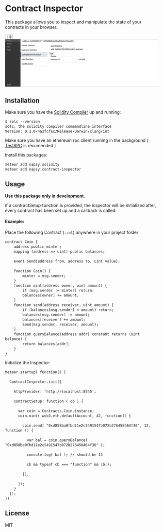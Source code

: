 # Contract Inspector
This package allows you to inspect and manipulate the state of your contracts in your browser.

![](img.png)

## Installation
Make sure you have the [Solidity Compiler](https://github.com/ethereum/cpp-ethereum) up and running:
```
$ solc --version
solc, the solidity compiler commandline interface
Version: 0.1.0-4a1fcfac/Release-Darwin/clang/int
```

Make sure you have an ethereum rpc client running in the background ( [TestRPC](https://github.com/ConsenSys/eth-testrpc) is recomended )

Install this packages: 
```
meteor add napsy:solidity
meteor add napsy:contract-inspector
```

## Usage
**Use this package only in development.**
[]()

if a contractSetup function is provided, the inspector will be initialized after,
every contract has been set up and a callback is called:

#### Example:
Place the following Contract (`.sol`) anywhere in your project folder:
```
contract Coin {
    address public minter;
    mapping (address => uint) public balances;

    event Send(address from, address to, uint value);

    function Coin() {
        minter = msg.sender;
    }
    function mint(address owner, uint amount) {
        if (msg.sender != minter) return;
        balances[owner] += amount;
    }
    function send(address receiver, uint amount) {
        if (balances[msg.sender] < amount) return;
        balances[msg.sender] -= amount;
        balances[receiver] += amount;
        Send(msg.sender, receiver, amount);
    }
    function queryBalance(address addr) constant returns (uint balance) {
        return balances[addr];
    }
}
```

Initialize the Inspector:

```
Meteor.startup( function() {
  
  ContractInspector.init({
    
    httpProvider: 'http://localhost:8545',
    
    contractSetup: function ( cb ) {
      
      var coin = Contracts.Coin.instance;
      coin.mint( web3.eth.defaultAccount, 42, function() {
        
        coin.send( "0xd858ba0fbd11e2c5491547b072b276458464f30", 12, function () {
          
          var bal = coin.queryBalance( "0xd858ba0fbd11e2c5491547b072b276458464f30" );
          
          console.log( bal ); // should be 12
          
          cb && typeof cb === "function" && cb();
          
        });
        
      });
    }
  });
})
```

## License 

MIT
